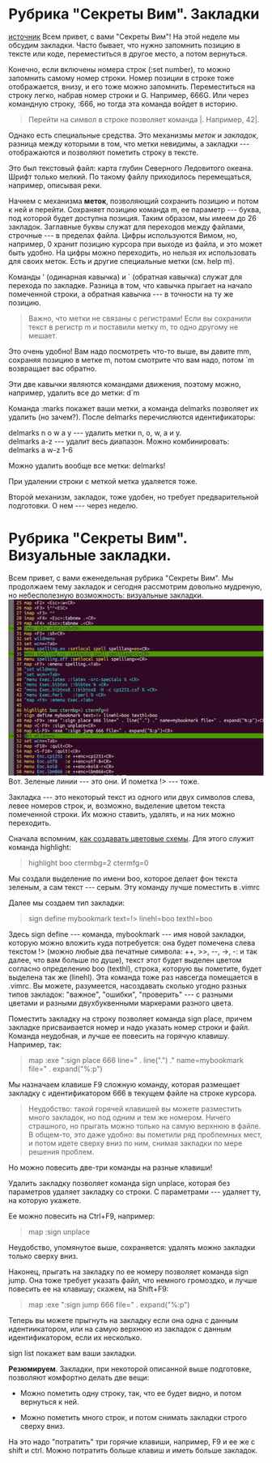 # Рубрика "Секреты Вим". Закладки
[источник](https://dzen.ru/a/XyWJtBAr8x2jtujY)
Всем привет, с вами "Секреты Вим"! На этой неделе мы обсудим закладки. Часто бывает, что нужно запомнить позицию в тексте или коде, переместиться в другое место, а потом вернуться.

Конечно, если включены номера строк (:set number), то можно запомнить cамому номер строки. Номер позиции в строке тоже отображается, внизу, и его тоже можно запомнить. Переместиться на строку легко, набрав номер строки и G. Например, 666G. Или через командную строку, :666<CR>, но тогда эта команда войдет в историю.

> Перейти на символ в строке позволяет команда |. Например, 42|.

Однако есть специальные средства. Это механизмы _меток_ и _закладок_, разница между которыми в том, что метки невидимы, а закладки --- отображаются и позволяют пометить строку в тексте.

Это был текстовый файл: карта глубин Северного Ледовитого океана. Шрифт только мелкий. По такому файлу приходилось перемещаться, например, описывая реки.

Начнем с механизма **меток**, позволяющий сохранить позицию и потом к ней и перейти. Сохраняет позицию команда m, ее параметр --- буква, под которой будет доступна позиция. Таким образом, мы имеем до 26 закладок. Заглавные буквы служат для переходов между файлами, строчные --- в пределах файла. Цифры используются Вимом, но, например, 0 хранит позицию курсора при выходе из файла, и это может быть удобно. На цифры можно переходить, но нельзя их использовать для своих меток. Есть и другие специальные метки (см. help m).

Команды ' (одинарная кавычка) и ` (обратная кавычка) служат для перехода по закладке. Разница в том, что кавычка прыгает на начало помеченной строки, а обратная кавычка --- в точности на ту же позицию.

> Важно, что метки не связаны с регистрами! Если вы сохранили текст в регистр m и поставили метку m, то одно другому не мешает.

Это очень удобно! Вам надо посмотреть что-то выше, вы давите mm, сохраняя позицию в метке m, потом смотрите что вам надо, потом `m возвращает вас обратно.

Эти две кавычки являются командами движения, поэтому можно, например, удалить все до метки: d`m

Команда :marks покажет ваши метки, а команда delmarks позволяет их удалить (но зачем?). После delmarks перечисляются идентификаторы:

delmarks n o w a y --- удалить метки n, o, w, a и y.  
delmarks a-z --- удалит весь диапазон. Можно комбинировать:  
delmarks a w-z 1-6

Можно удалить вообще все метки: delmarks!

При удалении строки с меткой метка удаляется тоже.

Второй механизм, закладок, тоже удобен, но требует предварительной подготовки. О нем --- через неделю.

# Рубрика "Секреты Вим". Визуальные закладки.
Всем привет, с вами еженедельная рубрика "Секреты Вим". Мы продолжаем тему закладок и сегодня рассмотрим довольно мудреную, но небесполезную возможность: визуальные закладки.
![](marker_images/1.png)
Вот. Зеленые линии --- это они. И пометка !> --- тоже.

Закладка --- это некоторый текст из одного или двух символов слева, левее номеров строк, и, возможно, выделение цветом текста помеченной строки. Их можно ставить, удалять, и на них можно переходить.

Сначала вспомним, [как создавать цветовые схемы](https://zen.yandex.ru/media/math_notebook/rubrika-sekrety-vim-podsvetka-sintaksisa-5ef12b0ad767747c0232aa04?feed_exp=ordinary_feed&from=channel&rid=3661842251.640.1596363854107.19686&integration=site_desktop&place=more&secdata=CKnwlJWuLiABMAJQDw%3D%3D). Для этого служит команда highlight:

> highlight boo ctermbg=2 ctermfg=0

Мы создали выделение по имени boo, которое делает фон текста зеленым, а сам текст --- серым. Эту команду лучше поместить в .vimrc

Далее мы создаем тип закладки:

> sign define mybookmark text=!> linehl=boo texthl=boo

Здесь sign define --- команда, mybookmark --- имя новой закладки, которую можно вложить куда потребуется: она будет помечена слева текстом !> (можно любые два печатные символа: ++, >>, --, ->, -: и так далее, что вам больше по душе), текст этот будет выделен цветом согласно определению boo (texthl), строка, которую вы пометите, будет выделена так же (linehl). Эта команда тоже раз навсегда помещается в .vimrc. Вы можете, разумеется, насоздавать сколько угодно разных типов закладок: "важное", "ошибки", "проверить" --- с разными цветами и разными двухбуквенными маркерами разного цвета.

Поместить закладку на строку позволяет команда sign place, причем закладке присваивается номер и надо указать номер строки и файл. Команда неудобная, и лучше ее повесить на горячую клавишу. Например, так:

> map <F9> :exe ":sign place 666 line=" . line(".") ." name=mybookmark file=" . expand("%:p")<CR>

Мы назначаем клавише F9 сложную команду, которая размещает закладку с идентификатором 666 в текущем файле на строке курсора.

> Неудобство: такой горячей клавишей вы можете разместить много закладок, но под одним и тем же номером. Ничего страшного, но прыгать можно только на самую верхнюю в файле. В общем-то, это даже удобно: вы пометили ряд проблемных мест, и потом идете сверху вниз по ним, снимая закладки по мере решения проблем.

Но можно повесить две-три команды на разные клавиши!

Удалить закладку позволяет команда sign unplace, которая без параметров удаляет закладку со строки. С параметрами --- удаляет ту, на которую укажете.

Ее можно повесить на Ctrl+F9, например:

> map <C-F9> :sign unplace<CR>

Неудобство, упомянутое выше, сохраняется: удалять можно закладки только сверху вниз.

Наконец, прыгать на закладку по ее номеру позволяет команда sign jump. Она тоже требует указать файл, что немного громоздко, и лучше повесить ее на клавишу; скажем, на Shift+F9:

> map <S-F9> :exe ":sign jump 666 file=" . expand("%:p")<CR>

Теперь вы можете прыгнуть на закладку если она одна с данным идентиикатором, или на самую верхнюю из закладок с данным идентификатором, если их несколько.

sign list покажет вам ваши закладки.

**Резюмируем**. Закладки, при некоторой описанной выше подготовке, позволяют комфортно делать две вещи:

- Можно пометить одну строку, так, что ее будет видно, и потом вернуться к ней.
    
- Можно пометить много строк, и потом снимать закладки строго сверху вниз.
    

На это надо "потратить" три горячие клавиши, например, F9 и ее же с shift и ctrl. Можно потратить больше клавиш и иметь больше закладок.

